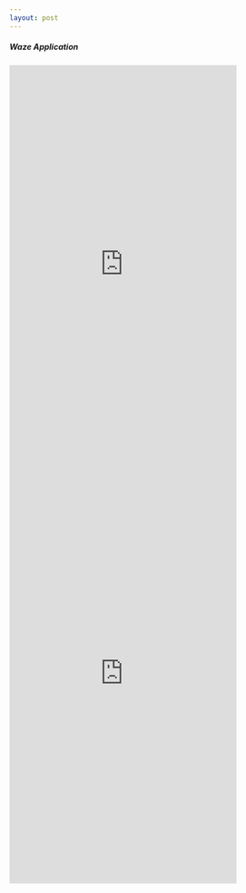 ```yaml
---
layout: post
---
```


##### Waze Application

<iframe width="400" height="720" src="https://is4-ssl.mzstatic.com/image/thumb/Purple128/v4/81/80/e0/8180e0f3-4e15-a4a4-2570-8706d5629f67/mzl.emlwleap.png/900x0w.jpg" frameborder="0"></iframe>
<iframe width="400" height="720" src="https://is2-ssl.mzstatic.com/image/thumb/Purple128/v4/0f/9b/c0/0f9bc070-d5cf-cf4b-b1d0-2aef08b371d1/mzl.yjwdvujf.png/690x0w.jpg" frameborder="0"></iframe>